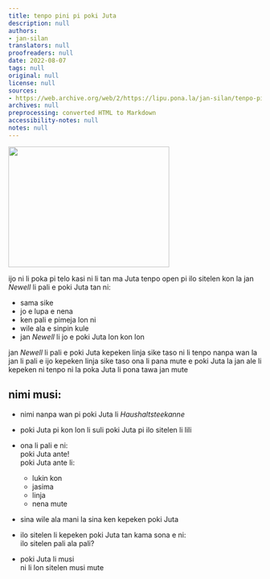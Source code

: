 ```yaml
---
title: tenpo pini pi poki Juta
description: null
authors:
- jan-silan
translators: null
proofreaders: null
date: 2022-08-07
tags: null
original: null
license: null
sources:
- https://web.archive.org/web/2/https://lipu.pona.la/jan-silan/tenpo-pini-pi-poki-juta
archives: null
preprocessing: converted HTML to Markdown
accessibility-notes: null
notes: null
---
```


<img src="https://upload.wikimedia.org/wikipedia/commons/c/ca/Original_Utah_Teapot.jpg" style="width:320px;height:240px;">

ijo ni li poka pi telo kasi
ni li tan ma Juta
tenpo open pi ilo sitelen kon la jan *Newell* li pali e poki Juta tan ni:
* sama sike
* jo e lupa e nena
* ken pali e pimeja lon ni
* wile ala e sinpin kule
* jan *Newell* li jo e poki Juta lon kon lon

jan *Newell* li pali e poki Juta kepeken linja sike taso
ni li tenpo nanpa wan la jan li pali e ijo kepeken linja sike taso
ona li pana mute e poki Juta la jan ale li kepeken ni
tenpo ni la poka Juta li pona tawa jan mute

## nimi musi:

* nimi nanpa wan pi poki Juta li *Haushaltsteekanne*
* poki Juta pi kon lon li suli
poki Juta pi ilo sitelen li lili
* ona li pali e ni:  
  poki Juta ante!  
  poki Juta ante li:

    * lukin kon
    * jasima
    * linja
    * nena mute

* sina wile ala mani la sina ken kepeken poki Juta
* ilo sitelen li kepeken poki Juta tan kama sona e ni:  
  ilo sitelen pali ala pali?
* poki Juta li musi  
  ni li lon sitelen musi mute
